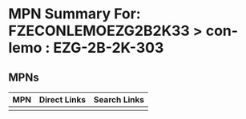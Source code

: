 



# MPN Summary For: FZECONLEMOEZG2B2K33 > con-lemo : EZG-2B-2K-303

## MPNs
  

|MPN|Direct Links|Search Links|
| :--- | :--- | :--- |
||||
